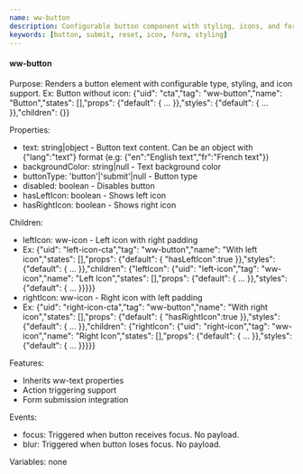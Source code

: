 ```yaml
---
name: ww-button
description: Configurable button component with styling, icons, and form submission capabilities.
keywords: [button, submit, reset, icon, form, styling]
---
```


#### ww-button

Purpose: Renders a button element with configurable type, styling, and icon support.
Ex: Button without icon: {"uid": "cta","tag": "ww-button","name": "Button","states": [],"props": {"default": { ... }},"styles": {"default": { ... }},"children": {}}

Properties:
- text: string|object - Button text content. Can be an object with {"lang":"text"} format (e.g: {"en":"English text","fr":"French text"})
- backgroundColor: string|null - Text background color
- buttonType: 'button'|'submit'|null - Button type
- disabled: boolean - Disables button
- hasLeftIcon: boolean - Shows left icon
- hasRightIcon: boolean - Shows right icon

Children:
- leftIcon: ww-icon - Left icon with right padding
- Ex: {"uid": "left-icon-cta","tag": "ww-button","name": "With left icon","states": [],"props": {"default": { "hasLeftIcon":true }},"styles": {"default": { ... }},"children": {"leftIcon": {"uid": "left-icon","tag": "ww-icon","name": "Left Icon","states": [],"props": {"default": { ... }},"styles": {"default": { ... }}}}}
- rightIcon: ww-icon - Right icon with left padding
- Ex: {"uid": "right-icon-cta","tag": "ww-button","name": "With right icon","states": [],"props": {"default": { "hasRightIcon":true }},"styles": {"default": { ... }},"children": {"rightIcon": {"uid": "right-icon","tag": "ww-icon","name": "Right Icon","states": [],"props": {"default": { ... }},"styles": {"default": { ... }}}}}

Features:
- Inherits ww-text properties
- Action triggering support
- Form submission integration

Events:
- focus: Triggered when button receives focus. No payload.
- blur: Triggered when button loses focus. No payload.

Variables: none

